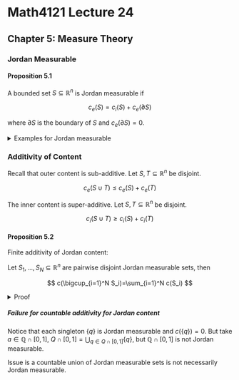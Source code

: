 # Math4121 Lecture 24

## Chapter 5: Measure Theory

### Jordan Measurable

#### Proposition 5.1

A bounded set $S\subseteq \mathbb{R}^n$ is Jordan measurable if

$$
c_e(S)=c_i(S)+c_e(\partial S)
$$

where $\partial S$ is the boundary of $S$ and $c_e(\partial S)=0$.

<details>
<summary>Examples for Jordan measurable</summary>

1. $S=\mathbb{Q}\cap [0,1]$ is not Jordan measurable.

Since $c_e(S)=0$ and $\partial S=[0,1]$, $c_i(S)=1$.

So $c_e(\partial S)=1\neq 0$.

2. $SVC(3)$ is Jordan measurable.

Since $c_e(S)=0$ and $\partial S=0$, $c_i(S)=0$. The outer content of the cantor set is $0$.

> Any set or subset of a set with $c_e(S)=0$ is Jordan measurable.

3. $SVC(4)$

At each step, we remove $2^n$ intervals of length $\frac{1}{4^n}$.

So $S=\bigcap_{n=1}^{\infty} C_i$ and $c_e(C_k)=c_e(C_{k-1})-\frac{2^{k-1}}{4^k}$. $c_e(C_0)=1$.

So

$$
\begin{aligned}
c_e(S)&\leq \lim_{k\to\infty} c_e(C_k)\\
&=1-\sum_{k=1}^{\infty} \frac{2^{k-1}}{4^k}\\
&=1-\frac{1}{4}\sum_{k=0}^{\infty} \left(\frac{2}{4}\right)^k\\
&=1-\frac{1}{4}\cdot \frac{1}{1-\frac{2}{4}}\\
&=1-\frac{1}{4}\cdot \frac{1}{\frac{1}{2}}\\
&=1-\frac{1}{2}\\
&=\frac{1}{2}.
\end{aligned}
$$

And we can also claim that $c_i(S)\geq \frac{1}{2}$. Suppose not, then $\exists \{I_j\}_{j=1}^{\infty}$ such that $S\subseteq \bigcup_{j=1}^{\infty} I_j$ and $\sum_{j=1}^{\infty} \ell(I_j)< \frac{1}{2}$.

Then $S$ would have gaps with lengths summing to greater than $\frac{1}{2}$. This contradicts with what we just proved.

So $c_e(SVC(4))=\frac{1}{2}$.

> General formula for $c_e(SVC(n))=\frac{n-3}{n-2}$, and since $SVC(n)$ is nowhere dense, $c_i(SVC(n))=0$.

</details>

### Additivity of Content

Recall that outer content is sub-additive. Let $S,T\subseteq \mathbb{R}^n$ be disjoint.

$$
c_e(S\cup T)\leq c_e(S)+c_e(T)
$$

The inner content is super-additive. Let $S,T\subseteq \mathbb{R}^n$ be disjoint.

$$
c_i(S\cup T)\geq c_i(S)+c_i(T)
$$

#### Proposition 5.2

Finite additivity of Jordan content:

Let $S_1,\ldots,S_N\subseteq \mathbb{R}^n$ are pairwise disjoint Jordan measurable sets, then

$$
c(\bigcup_{i=1}^N S_i)=\sum_{i=1}^N c(S_i)
$$

<details>
<summary>Proof</summary>

$$
\begin{aligned}
\sum_{i=1}^N c_i(S_i)&\leq c_i(\bigcup_{i=1}^N S_i)\\
&\leq c_e(\bigcup_{i=1}^N S_i)\\
&\leq \sum_{i=1}^N c_e(S_i)\\
\end{aligned}
$$

Since $\sum_{i=1}^N c(S_i)=\sum_{i=1}^N c_e(S_i)=\sum_{i=1}^N c_i(S_i)$, we have

$$
c(\bigcup_{i=1}^N S_i)=\sum_{i=1}^N c(S_i)
$$

</details>

##### Failure for countable additivity for Jordan content

Notice that each singleton $\{q\}$ is Jordan measurable and $c(\{q\})=0$. But take $a\in \mathbb{Q}\cap [0,1]$, $Q\cap [0,1]=\bigcup_{q\in Q\cap [0,1]} \{q\}$, but $\mathbb{Q}\cap [0,1]$ is not Jordan  measurable.

Issue is a countable union of Jordan measurable sets is not necessarily Jordan measurable.
